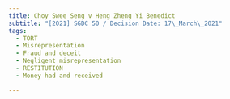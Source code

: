```yaml
---
title: Choy Swee Seng v Heng Zheng Yi Benedict
subtitle: "[2021] SGDC 50 / Decision Date: 17\_March\_2021"
tags:
  - TORT
  - Misrepresentation
  - Fraud and deceit
  - Negligent misrepresentation
  - RESTITUTION
  - Money had and received

---
```

